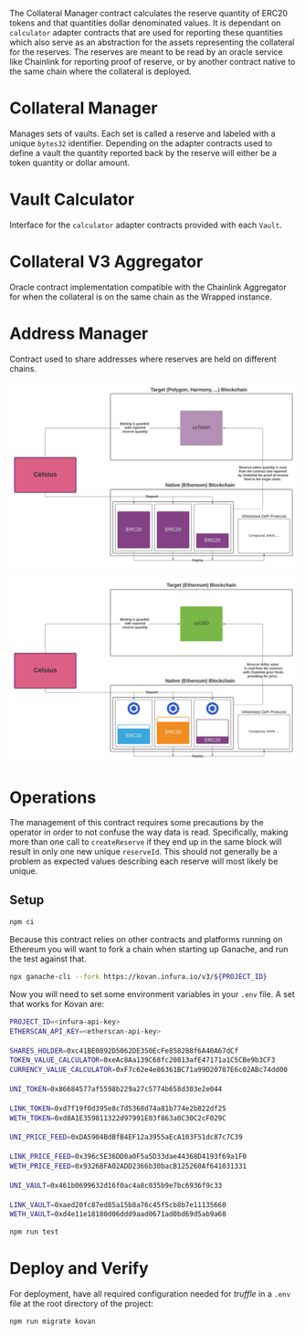 The Collateral Manager contract calculates the reserve quantity of ERC20 tokens and that quantities dollar denominated
values. It is dependant on `calculator` adapter contracts that are used for reporting these quantities which also
serve as an abstraction for the assets representing the collateral for the reserves. The reserves are meant to be read
by an oracle service like Chainlink for reporting proof of reserve, or by another contract native to the same chain
where the collateral is deployed.

# Collateral Manager

Manages sets of vaults. Each set is called a reserve and labeled with a unique `bytes32` identifier. Depending on the
adapter contracts used to define a vault the quantity reported back by the reserve will either be a token quantity
or dollar amount.

# Vault Calculator

Interface for the `calculator` adapter contracts provided with each `Vault`.

# Collateral V3 Aggregator

Oracle contract implementation compatible with the Chainlink Aggregator for when the collateral is on the same chain
as the Wrapped instance.

# Address Manager

Contract used to share addresses where reserves are held on different chains.

![](wrapped-architecture.jpeg "Wrapped Architecture")

![](stablecoin-architecture.jpeg "Stablecoin Architecture")

# Operations

The management of this contract requires some precautions by the operator in order to not confuse the way data is read. 
Specifically, making more than one call to `createReserve` if they end up in the same block will result in only one new
unique `reserveId`. This should not generally be a problem as expected values describing each reserve will most likely
be unique.

## Setup

```sh
npm ci
```

Because this contract relies on other contracts and platforms running on Ethereum you will want to fork a chain when
starting up Ganache, and run the test against that.

```sh
npx ganache-cli --fork https://kovan.infura.io/v3/${PROJECT_ID}
```

Now you will need to set some environment variables in your `.env` file. A set that works for Kovan are:

```sh
PROJECT_ID=<infura-api-key>
ETHERSCAN_API_KEY=<etherscan-api-key>

SHARES_HOLDER=0xc41BE0892D5062DE350EcFe858288f6A40A67dCf
TOKEN_VALUE_CALCULATOR=0xeAc8Aa139C68fc20813afE47171a1C5CBe9b3CF3
CURRENCY_VALUE_CALCULATOR=0xF7c62e4e86361BC71a99D20787E6c02ABc74dd00

UNI_TOKEN=0x86684577af5598b229a27c5774b658d303e2e044

LINK_TOKEN=0xd7f19f0d395e8c7d5368d74a81b774e2b822df25
WETH_TOKEN=0xd0A1E359811322d97991E03f863a0C30C2cF029C

UNI_PRICE_FEED=0xDA5904BdBfB4EF12a3955aEcA103F51dc87c7C39

LINK_PRICE_FEED=0x396c5E36DD0a0F5a5D33dae44368D4193f69a1F0
WETH_PRICE_FEED=0x9326BFA02ADD2366b30bacB125260Af641031331

UNI_VAULT=0x461b0699632d16f0ac4a8c035b9e7bc6936f9c33

LINK_VAULT=0xaed20fc87ed85a15b8a76c45f5cb8b7e11135660
WETH_VAULT=0xd4e11e18180d06ddd9aad0671ad0bd69d5ab9a60
```

```sh
npm run test
```

# Deploy and Verify

For deployment, have all required configuration needed for _truffle_ in a `.env` file at the root directory of the
project:

```
npm run migrate kovan
```
